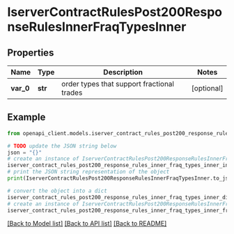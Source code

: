 # IserverContractRulesPost200ResponseRulesInnerFraqTypesInner


## Properties

Name | Type | Description | Notes
------------ | ------------- | ------------- | -------------
**var_0** | **str** | order types that support fractional trades | [optional] 

## Example

```python
from openapi_client.models.iserver_contract_rules_post200_response_rules_inner_fraq_types_inner import IserverContractRulesPost200ResponseRulesInnerFraqTypesInner

# TODO update the JSON string below
json = "{}"
# create an instance of IserverContractRulesPost200ResponseRulesInnerFraqTypesInner from a JSON string
iserver_contract_rules_post200_response_rules_inner_fraq_types_inner_instance = IserverContractRulesPost200ResponseRulesInnerFraqTypesInner.from_json(json)
# print the JSON string representation of the object
print(IserverContractRulesPost200ResponseRulesInnerFraqTypesInner.to_json())

# convert the object into a dict
iserver_contract_rules_post200_response_rules_inner_fraq_types_inner_dict = iserver_contract_rules_post200_response_rules_inner_fraq_types_inner_instance.to_dict()
# create an instance of IserverContractRulesPost200ResponseRulesInnerFraqTypesInner from a dict
iserver_contract_rules_post200_response_rules_inner_fraq_types_inner_from_dict = IserverContractRulesPost200ResponseRulesInnerFraqTypesInner.from_dict(iserver_contract_rules_post200_response_rules_inner_fraq_types_inner_dict)
```
[[Back to Model list]](../README.md#documentation-for-models) [[Back to API list]](../README.md#documentation-for-api-endpoints) [[Back to README]](../README.md)


